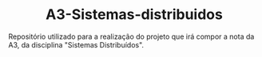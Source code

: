 <h1 align="center">  A3-Sistemas-distribuidos </h1>
Repositório utilizado para a realização do projeto que irá compor a nota da A3, da disciplina "Sistemas Distribuídos".
